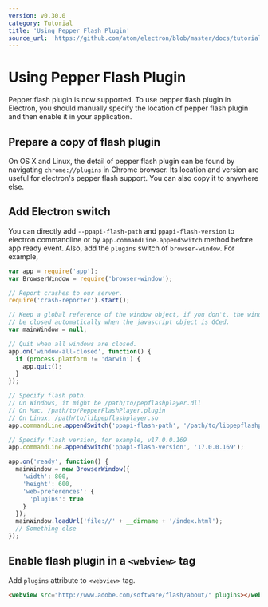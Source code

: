 ```yaml
---
version: v0.30.0
category: Tutorial
title: 'Using Pepper Flash Plugin'
source_url: 'https://github.com/atom/electron/blob/master/docs/tutorial/using-pepper-flash-plugin.md'
---
```


# Using Pepper Flash Plugin

Pepper flash plugin is now supported. To use pepper flash plugin in Electron, you should manually specify the location of pepper flash plugin and then enable it in your application.

## Prepare a copy of flash plugin

On OS X and Linux, the detail of pepper flash plugin can be found by navigating `chrome://plugins` in Chrome browser. Its location and version are useful for electron's pepper flash support. You can also copy it to anywhere else.

## Add Electron switch

You can directly add `--ppapi-flash-path` and `ppapi-flash-version` to electron commandline or by `app.commandLine.appendSwitch` method before app ready event. Also, add the `plugins` switch of `browser-window`. For example,

```javascript
var app = require('app');
var BrowserWindow = require('browser-window');

// Report crashes to our server.
require('crash-reporter').start();

// Keep a global reference of the window object, if you don't, the window will
// be closed automatically when the javascript object is GCed.
var mainWindow = null;

// Quit when all windows are closed.
app.on('window-all-closed', function() {
  if (process.platform != 'darwin') {
    app.quit();
  }
});

// Specify flash path.
// On Windows, it might be /path/to/pepflashplayer.dll
// On Mac, /path/to/PepperFlashPlayer.plugin
// On Linux, /path/to/libpepflashplayer.so
app.commandLine.appendSwitch('ppapi-flash-path', '/path/to/libpepflashplayer.so');

// Specify flash version, for example, v17.0.0.169
app.commandLine.appendSwitch('ppapi-flash-version', '17.0.0.169');

app.on('ready', function() {
  mainWindow = new BrowserWindow({
    'width': 800,
    'height': 600,
    'web-preferences': {
      'plugins': true
    }
  });
  mainWindow.loadUrl('file://' + __dirname + '/index.html');
  // Something else
});
```

## Enable flash plugin in a `<webview>` tag
Add `plugins` attribute to `<webview>` tag.
```html
<webview src="http://www.adobe.com/software/flash/about/" plugins></webview>
```
